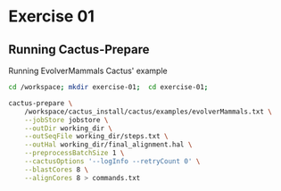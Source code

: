 # Exercise 01

## Running Cactus-Prepare

Running EvolverMammals Cactus' example

```bash
cd /workspace; mkdir exercise-01;  cd exercise-01;

cactus-prepare \
	/workspace/cactus_install/cactus/examples/evolverMammals.txt \
	--jobStore jobstore \
	--outDir working_dir \
	--outSeqFile working_dir/steps.txt \
	--outHal working_dir/final_alignment.hal \
	--preprocessBatchSize 1 \
	--cactusOptions '--logInfo --retryCount 0' \
	--blastCores 8 \
	--alignCores 8 > commands.txt

```
